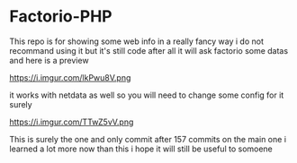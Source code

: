 # Factorio-PHP

This repo is for showing some web info in a really fancy way i do not recommand using it but it's still code after all it will ask factorio some datas and here is a preview 

https://i.imgur.com/lkPwu8V.png

it works with netdata as well so you will need to change some config for it surely

https://i.imgur.com/TTwZ5vV.png


This is surely the one and only commit after 157 commits on the main one i learned a lot more now than this i hope it will still be useful to somoene
